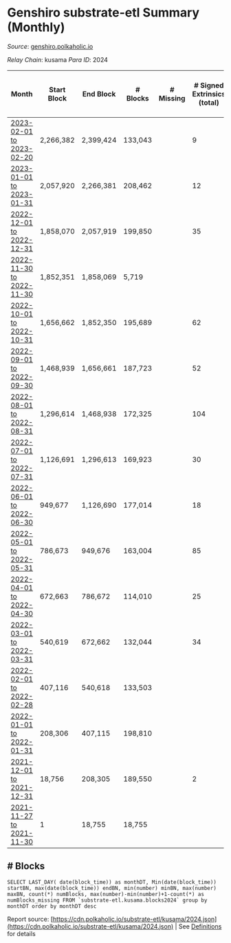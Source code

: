 # Genshiro substrate-etl Summary (Monthly)

_Source_: [genshiro.polkaholic.io](https://genshiro.polkaholic.io)

*Relay Chain*: kusama
*Para ID*: 2024



| Month | Start Block | End Block | # Blocks | # Missing | # Signed Extrinsics (total) | # Active Accounts (avg) | # Addresses with Balances (max) | Issues |
| ----- | ----------- | --------- | -------- | --------- | --------------------------- | ----------------------- | ------------------------------- | ------ |
| [2023-02-01 to 2023-02-20](/kusama/2024-genshiro/2023-02-28.md) | 2,266,382 | 2,399,424 | 133,043 |   | 9 |  | 26 | - | 
| [2023-01-01 to 2023-01-31](/kusama/2024-genshiro/2023-01-31.md) | 2,057,920 | 2,266,381 | 208,462 |   | 12 |  | 25 | - | 
| [2022-12-01 to 2022-12-31](/kusama/2024-genshiro/2022-12-31.md) | 1,858,070 | 2,057,919 | 199,850 |   | 35 | 1 | 25 | - | 
| [2022-11-30 to 2022-11-30](/kusama/2024-genshiro/2022-11-30.md) | 1,852,351 | 1,858,069 | 5,719 |   |  |  | 25 | - | 
| [2022-10-01 to 2022-10-31](/kusama/2024-genshiro/2022-10-31.md) | 1,656,662 | 1,852,350 | 195,689 |   | 62 | 1 | 25 | - | 
| [2022-09-01 to 2022-09-30](/kusama/2024-genshiro/2022-09-30.md) | 1,468,939 | 1,656,661 | 187,723 |   | 52 | 1 | 24 | - | 
| [2022-08-01 to 2022-08-31](/kusama/2024-genshiro/2022-08-31.md) | 1,296,614 | 1,468,938 | 172,325 |   | 104 | 1 | 24 | - | 
| [2022-07-01 to 2022-07-31](/kusama/2024-genshiro/2022-07-31.md) | 1,126,691 | 1,296,613 | 169,923 |   | 30 | 1 | 24 | - | 
| [2022-06-01 to 2022-06-30](/kusama/2024-genshiro/2022-06-30.md) | 949,677 | 1,126,690 | 177,014 |   | 18 |  | 24 | - | 
| [2022-05-01 to 2022-05-31](/kusama/2024-genshiro/2022-05-31.md) | 786,673 | 949,676 | 163,004 |   | 85 | 1 | 24 | - | 
| [2022-04-01 to 2022-04-30](/kusama/2024-genshiro/2022-04-30.md) | 672,663 | 786,672 | 114,010 |   | 25 | 1 | 23 | - | 
| [2022-03-01 to 2022-03-31](/kusama/2024-genshiro/2022-03-31.md) | 540,619 | 672,662 | 132,044 |   | 34 | 1 | 23 | - | 
| [2022-02-01 to 2022-02-28](/kusama/2024-genshiro/2022-02-28.md) | 407,116 | 540,618 | 133,503 |   |  |  | 20 | - | 
| [2022-01-01 to 2022-01-31](/kusama/2024-genshiro/2022-01-31.md) | 208,306 | 407,115 | 198,810 |   |  |  | 20 | - | 
| [2021-12-01 to 2021-12-31](/kusama/2024-genshiro/2021-12-31.md) | 18,756 | 208,305 | 189,550 |   | 2 |  | 20 | - | 
| [2021-11-27 to 2021-11-30](/kusama/2024-genshiro/2021-11-30.md) | 1 | 18,755 | 18,755 |   |  |  | 20 | - | 

## # Blocks
```
SELECT LAST_DAY( date(block_time)) as monthDT, Min(date(block_time)) startBN, max(date(block_time)) endBN, min(number) minBN, max(number) maxBN, count(*) numBlocks, max(number)-min(number)+1-count(*) as numBlocks_missing FROM `substrate-etl.kusama.blocks2024` group by monthDT order by monthDT desc
```



Report source: [https://cdn.polkaholic.io/substrate-etl/kusama/2024.json](https://cdn.polkaholic.io/substrate-etl/kusama/2024.json) | See [Definitions](/DEFINITIONS.md) for details
